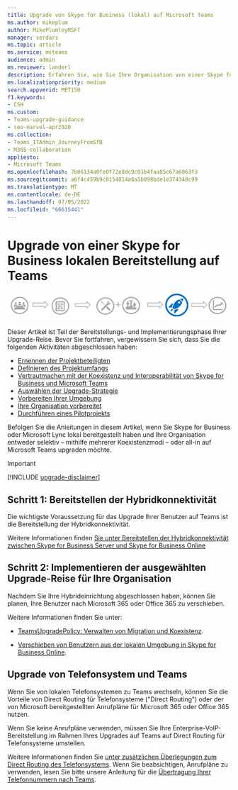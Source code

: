 ```yaml
---
title: Upgrade von Skype for Business (lokal) auf Microsoft Teams
ms.author: mikeplum
author: MikePlumleyMSFT
manager: serdars
ms.topic: article
ms.service: msteams
audience: admin
ms.reviewer: landerl
description: Erfahren Sie, wie Sie Ihre Organisation von einer Skype for Business lokalen Bereitstellung auf Microsoft Teams umsteigen.
ms.localizationpriority: medium
search.appverid: MET150
f1.keywords:
- CSH
ms.custom:
- Teams-upgrade-guidance
- seo-marvel-apr2020
ms.collection:
- Teams_ITAdmin_JourneyFromSfB
- M365-collaboration
appliesto:
- Microsoft Teams
ms.openlocfilehash: 7b06134a0fe0f72e8dc9c01b4faa85c67a6063f3
ms.sourcegitcommit: a6f4c459b9c8154814a8a5b098bde1e374348c99
ms.translationtype: MT
ms.contentlocale: de-DE
ms.lasthandoff: 07/05/2022
ms.locfileid: "66615441"
---
```

# <a name="upgrade-from-a-skype-for-business-on-premises-deployment-to-teams"></a>Upgrade von einer Skype for Business lokalen Bereitstellung auf Teams

![Phasen der Upgradephase, mit Schwerpunkt auf der Bereitstellungs- und Implementierungsphase.](media/upgrade-banner-deployment.png "Phasen der Upgradephase mit Schwerpunkt auf der Bereitstellungs- und Implementierungsphase")

Dieser Artikel ist Teil der Bereitstellungs- und Implementierungsphase Ihrer Upgrade-Reise. Bevor Sie fortfahren, vergewissern Sie sich, dass Sie die folgenden Aktivitäten abgeschlossen haben:

- [Ernennen der Projektbeteiligten](upgrade-enlist-stakeholders.md)
- [Definieren des Projektumfangs](./upgrade-define-project-scope.md)
- [Vertrautmachen mit der Koexistenz und Interoperabilität von Skype for Business und Microsoft Teams](./teams-and-skypeforbusiness-coexistence-and-interoperability.md)
- [Auswählen der Upgrade-Strategie](upgrade-and-coexistence-of-skypeforbusiness-and-teams.md)
- [Vorbereiten Ihrer Umgebung](./upgrade-prepare-environment.md)
- [Ihre Organisation vorbereitet](./upgrade-prepare-organization.md)
- [Durchführen eines Pilotprojekts](./pilot-essentials.md)

Befolgen Sie die Anleitungen in diesem Artikel, wenn Sie Skype for Business oder Microsoft Lync lokal bereitgestellt haben und Ihre Organisation entweder selektiv – mithilfe mehrerer Koexistenzmodi – oder all-in auf Microsoft Teams upgraden möchte. 

> [!IMPORTANT]
> [!INCLUDE [upgrade-disclaimer](includes/upgrade-disclaimer.md)]

## <a name="step-1-deploy-hybrid-connectivity"></a>Schritt 1: Bereitstellen der Hybridkonnektivität

Die wichtigste Voraussetzung für das Upgrade Ihrer Benutzer auf Teams ist die Bereitstellung der Hybridkonnektivität.

Weitere Informationen finden [Sie unter Bereitstellen der Hybridkonnektivität zwischen Skype for Business Server und Skype for Business Online](/skypeforbusiness/skype-for-business-hybrid-solutions/deploy-hybrid-connectivity/deploy-hybrid-connectivity)

## <a name="step-2-implement-your-chosen-upgrade-journey-for-your-organization"></a>Schritt 2: Implementieren der ausgewählten Upgrade-Reise für Ihre Organisation

Nachdem Sie Ihre Hybrideinrichtung abgeschlossen haben, können Sie planen, Ihre Benutzer nach Microsoft 365 oder Office 365 zu verschieben.

Weitere Informationen finden Sie unter:

- [TeamsUpgradePolicy: Verwalten von Migration und Koexistenz](upgrade-to-teams-on-prem-tools.md).

- [Verschieben von Benutzern aus der lokalen Umgebung in Skype for Business Online](/skypeforbusiness/skype-for-business-hybrid-solutions/deploy-hybrid-connectivity/move-users-from-on-premises-to-skype-for-business-online).

## <a name="phone-system-and-teams-upgrade"></a>Upgrade von Telefonsystem und Teams

Wenn Sie von lokalen Telefonsystemen zu Teams wechseln, können Sie die Vorteile von Direct Routing für Telefonsysteme ("Direct Routing") oder der von Microsoft bereitgestellten Anrufpläne für Microsoft 365 oder Office 365 nutzen.

Wenn Sie keine Anrufpläne verwenden, müssen Sie Ihre Enterprise-VoIP-Bereitstellung im Rahmen Ihres Upgrades auf Teams auf Direct Routing für Telefonsysteme umstellen.

Weitere Informationen finden Sie [unter zusätzlichen Überlegungen zum Direct Routing des Telefonsystems](./direct-routing-landing-page.md). Wenn Sie beabsichtigen, Anrufpläne zu verwenden, lesen Sie bitte unsere Anleitung für die [Übertragung Ihrer Telefonnummern nach Teams](phone-number-calling-plans/transfer-phone-numbers-to-teams.md).